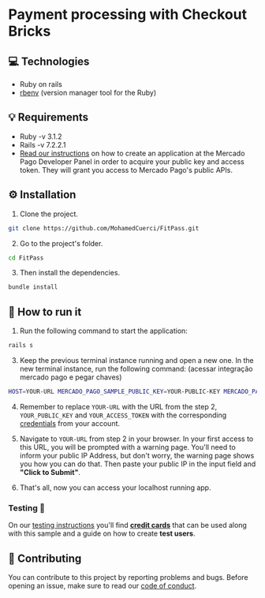 # Payment processing with Checkout Bricks

## :computer: Technologies

- Ruby on rails
- [rbenv](https://github.com/rbenv/rbenv) (version manager tool for the Ruby)

## 💡 Requirements

- Ruby -v 3.1.2
- Rails -v 7.2.2.1
- [Read our instructions](https://www.mercadopago.com/developers/pt/docs/getting-started) on how to create an application at the Mercado Pago Developer Panel in order to acquire your public key and access token. They will grant you access to Mercado Pago's public APIs.

## :gear: Installation

1. Clone the project.

```bash
git clone https://github.com/MohamedCuerci/FitPass.git
```

2. Go to the project's folder.

```bash
cd FitPass
```

3. Then install the dependencies.

```bash
bundle install
```

## 🌟 How to run it

1. Run the following command to start the application:

```bash
rails s
``` 

<!-- 2. Copy the generated URL: _(it may take a few seconds to show the URL)_

<img width="807" alt="image" src="https://user-images.githubusercontent.com/104934463/210627117-395d328b-3f6a-4255-be18-9976ffbd6802.png"> -->

3. Keep the previous terminal instance running and open a new one. In the new terminal instance, run the following command: (acessar integração mercado pago e pegar chaves)

```bash
HOST=YOUR-URL MERCADO_PAGO_SAMPLE_PUBLIC_KEY=YOUR-PUBLIC-KEY MERCADO_PAGO_SAMPLE_ACCESS_TOKEN=YOUR-ACCESS-TOKEN npm start
``` 

4. Remember to replace `YOUR-URL` with the URL from the step 2, `YOUR_PUBLIC_KEY` and `YOUR_ACCESS_TOKEN` with the corresponding [credentials](https://www.mercadopago.com/developers/panel) from your account.

5. Navigate to `YOUR-URL` from step 2 in your browser. In your first access to this URL, you will be prompted with a warning page. You'll need to inform your public IP Address, but don't worry, the warning page shows you how you can do that. Then paste your public IP in the input field and  **"Click to Submit"**.

6. That's all, now you can access your localhost running app.

### Testing :test_tube: 

On our [testing instructions](https://www.mercadopago.com/developers/en/docs/checkout-bricks/integration/integration-test) you'll find **[credit cards](https://www.mercadopago.com/developers/en/docs/checkout-bricks/additional-content/test-cards)** that can be used along with this sample and a guide on how to create **test users**.

## :handshake: Contributing

You can contribute to this project by reporting problems and bugs. Before opening an issue, make sure to read our [code of conduct](CODE_OF_CONDUCT.md).

<!-- ## :bookmark: License

MIT License. Copyright (c) 2022 - Mercado Pago <br/>
For more information, see the [LICENSE](LICENSE) file. -->

<!-- criar uma aplicação de exemplo tipo payment-bricks-sample-ruby-on-rails -->
